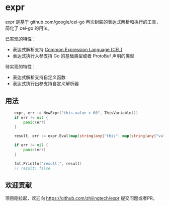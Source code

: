 # expr

expr 是基于 github.com/google/cel-go 再次封装的表达式解析和执行的工具，简化了 cel-go 的用法。

已实现的特性：
- 表达式解析支持 [Common Expression Language (CEL)](https://github.com/google/cel-spec/blob/master/doc/intro.md)
- 表达式执行入参支持 Go 的基础类型或者 ProtoBuf 声明的类型

待实现的特性：
- 表达式解析支持自定义函数
- 表达式执行出参支持自定义解析器

## 用法

```go
	expr, err := NewExpr("this.value > 60", ThisVariable())
	if err != nil {
		panic(err)
	}

	result, err := expr.Eval(map[string]any{"this": map[string]any{"value": 50}})

	if err != nil {
		panic(err)
	}

	fmt.Println("result:", result)
	// result: false
```

## 欢迎贡献

项目刚拉起，欢迎向 https://github.com/zhijingtech/expr 提交问题或者PR。
